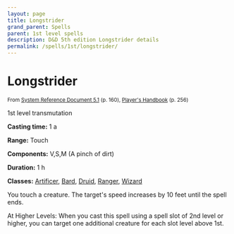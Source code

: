 ```yaml
---
layout: page
title: Longstrider
grand_parent: Spells
parent: 1st level spells 
description: D&D 5th edition Longstrider details
permalink: /spells/1st/longstrider/
---
```


# Longstrider

<small>From <a target="_blank" href="https://media.wizards.com/2016/downloads/DND/SRD-OGL_V5.1.pdf">System Reference Document 5.1</a> (p. 160), <a target="_blank" href="https://dnd.wizards.com/products/tabletop-games/rpg-products/rpg_playershandbook">Player's Handbook</a> (p. 256)</small>


1st level transmutation

**Casting time:** 1 a

**Range:** Touch

**Components:** V,S,M (A pinch of dirt)

**Duration:** 1 h

**Classes:** [Artificer](/classes/artificer/), [Bard](/classes/bard/), [Druid](/classes/druid/), [Ranger](/classes/ranger/), [Wizard](/classes/wizard/)

You touch a creature. The target's speed increases by 10 feet until the spell ends.

   At Higher Levels: When you cast this spell using a spell slot of 2nd level or higher, you can target one additional creature for each slot level above 1st.